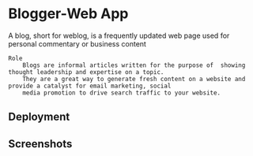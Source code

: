 
# Blogger-Web App

A blog, short for weblog, is a frequently updated web page used for personal commentary or business content
    
    Role
        Blogs are informal articles written for the purpose of  showing thought leadership and expertise on a topic. 
        They are a great way to generate fresh content on a website and provide a catalyst for email marketing, social 
        media promotion to drive search traffic to your website.

## Deployment




## Screenshots


